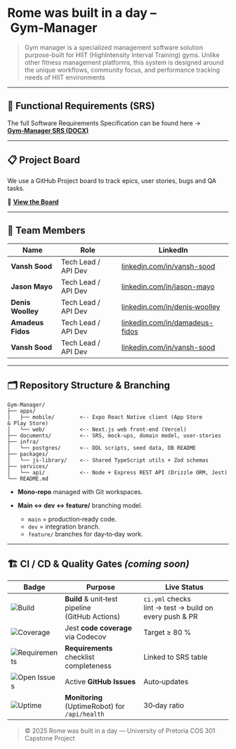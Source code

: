 # Rome was built in a day – Gym‑Manager

> Gym manager is a specialized management software solution purpose-built for HIIT (HighIntensity Interval Training) gyms. Unlike other fitness management platforms, this system is
designed around the unique workflows, community focus, and performance tracking needs of
HIIT environments

---

## 📑 Functional Requirements (SRS)

The full Software Requirements Specification can be found here → **[Gym‑Manager SRS (DOCX)](https://github.com/COS301-SE-2025/Gym-Manager/blob/main/documents/FunctionalRequirements.docx)**

---

## 📋 Project Board

We use a GitHub Project board to track epics, user stories, bugs and QA tasks.

🔗 **[View the Board](https://github.com/orgs/COS301-SE-2025/projects/218/views/2)**

---

## 👥 Team Members

| Name               | Role                | LinkedIn                                                                 |
| - | - | - |
| **Vansh Sood**  | Tech Lead / API Dev | [linkedin.com/in/vansh-sood](https://www.linkedin.com/in/vansh-sood-783519352/)   |
| **Jason Mayo**  | Tech Lead / API Dev | [linkedin.com/in/jason-mayo](http://linkedin.com/in/jason-mayo-7a8063210)   |
| **Denis Woolley**  | Tech Lead / API Dev | [linkedin.com/in/denis‑woolley](https://www.linkedin.com/in/denis-woolley-981aa6202/)   |
| **Amadeus Fidos**  | Tech Lead / API Dev | [linkedin.com/in/damadeus-fidos](https://www.linkedin.com/in/amadeus-fidos-b22512356/)   |
| **Vansh Sood**  | Tech Lead / API Dev | [linkedin.com/in/vansh-sood](https://linkedin.com/in/denis-woolley)   |


---

## 🗂️ Repository Structure & Branching

```
Gym-Manager/
├── apps/
│   ├── mobile/        <-- Expo React Native client (App Store & Play Store)
│   └── web/           <-- Next.js web front‑end (Vercel)
├── documents/         <-- SRS, mock‑ups, domain model, user‑stories
├── infra/
│   └── postgres/      <-- DDL scripts, seed data, DB README
├── packages/
│   └── js-library/    <-- Shared TypeScript utils + Zod schemas
├── services/
│   └── api/           <-- Node + Express REST API (Drizzle ORM, Jest)
└── README.md
```

* **Mono‑repo** managed with Git workspaces.
* **Main ↔ dev ↔ feature/** branching model.

  * `main` = production‑ready code.
  * `dev` = integration branch.
  * `feature/` branches for day‑to‑day work.

---

## 🏗️ CI / CD & Quality Gates *(coming soon)*
| Badge | Purpose | Live Status |
|-------|---------|-------------|
| ![Build](https://img.shields.io/github/actions/workflow/status/COS301-SE-2025/Gym-Manager/ci.yml?label=Build&logo=github) | **Build** & unit‑test pipeline (GitHub Actions) | `ci.yml` checks lint → test → build on every push & PR |
| ![Coverage](https://img.shields.io/codecov/c/github/COS301-SE-2025/Gym-Manager?label=Coverage&logo=codecov) | Jest **code coverage** via Codecov | Target ≥ 80 % |
| ![Requirements](https://img.shields.io/badge/requirements-track--passed-brightgreen) | **Requirements** checklist completeness | Linked to SRS table |
| ![Open Issues](https://img.shields.io/github/issues/COS301-SE-2025/Gym-Manager?logo=github) | Active **GitHub Issues** | Auto‑updates |
| ![Uptime](https://img.shields.io/uptimerobot/ratio/m793620257-fa7567f6c9f1e2282d9efa97?label=API%20Uptime) | **Monitoring** (UptimeRobot) for `/api/health` | 30‑day ratio |

> © 2025 Rome was built in a day — University of Pretoria COS 301 Capstone Project

